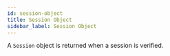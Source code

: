 ```yaml
---
id: session-object
title: Session Object
sidebar_label: Session Object
---
```


A ```Session``` object is returned when a session is verified.